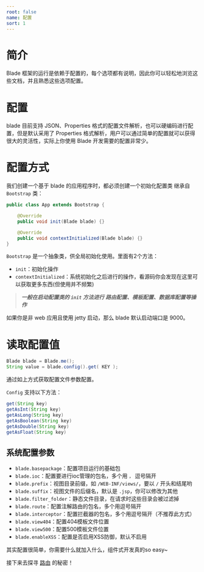 ```yaml
---
root: false
name: 配置
sort: 1
---
```


# 简介

Blade 框架的运行是依赖于配置的，每个选项都有说明，因此你可以轻松地浏览这些文档，并且熟悉这些选项配置。

# 配置

blade 目前支持 JSON、Properties 格式的配置文件解析，也可以硬编码进行配置，但是默认采用了 Properties 格式解析，用户可以通过简单的配置就可以获得很大的灵活性，实际上你使用 Blade 开发需要的配置非常少。

# 配置方式

我们创建一个基于 blade 的应用程序时，都必须创建一个初始化配置类 继承自 `Bootstrap` 类：

```java
public class App extends Bootstrap {

	@Override
	public void init(Blade blade) {}

	@Override
	public void contextInitialized(Blade blade) {}
}
``` 

`Bootstrap` 是一个抽象类，供全局初始化使用。里面有2个方法：

- `init`：初始化操作
- `contextInitialized`：系统初始化之后进行的操作，看源码你会发现在这里可以获取更多东西(但使用并不频繁)


> _**一般在启动配置类的 `init` 方法进行 路由配置、模板配置、数据库配置等操作**_

如果你是非 web 应用且使用 jetty 启动，那么 blade 默认启动端口是 9000。

# 读取配置值

```java
Blade blade = Blade.me();
String value = blade.config().get( KEY );
```

通过如上方式获取配置文件参数配置。

`Config` 支持以下方法：

```java
get(String key)
getAsInt(String key)
getAsLong(String key)
getAsBoolean(String key)
getAsDouble(String key)
getAsFloat(String key)
```

## 系统配置参数

- `blade.basepackage`：配置项目运行的基础包
- `blade.ioc`：配置要进行ioc管理的包名，多个用 `，` 逗号隔开
- `blade.prefix`：视图目录前缀，如 `/WEB-INF/views/`，要以 `/` 开头和结尾哟
- `blade.suffix`：视图文件的后缀名，默认是 `.jsp`，你可以修改为其他
- `blade.filter_folder`：静态文件目录，在请求时这些目录会被过滤掉
- `blade.route`：配置注解路由的包名，多个用逗号隔开
- `blade.interceptor`：配置拦截器的包名，多个用逗号隔开（不推荐此方式）
- `blade.view404`：配置404模板文件位置
- `blade.view500`：配置500模板文件位置
- `blade.enableXSS`：配置是否启用XSS防御，默认不启用

其实配置很简单，你需要什么就加入什么，组件式开发真的so easy~

接下来去探寻 [路由](./route) 的秘密！